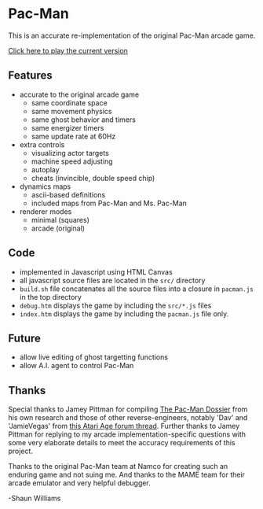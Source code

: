 Pac-Man
=======

This is an accurate re-implementation of the original Pac-Man arcade game.

[Click here to play the current version](http://shaunew.github.com/Pac-Man)


Features
--------

- accurate to the original arcade game
    - same coordinate space
    - same movement physics
    - same ghost behavior and timers
    - same energizer timers
    - same update rate at 60Hz
- extra controls
    - visualizing actor targets
    - machine speed adjusting
    - autoplay
    - cheats (invincible, double speed chip)
- dynamics maps
    - ascii-based definitions
    - included maps from Pac-Man and Ms. Pac-Man
- renderer modes
    - minimal (squares)
    - arcade (original)

Code
----
- implemented in Javascript using HTML Canvas
- all javascript source files are located in the `src/` directory
- `build.sh` file concatenates all the source files into a closure in `pacman.js` in the top directory
- `debug.htm` displays the game by including the `src/*.js` files
- `index.htm` displays the game by including the `pacman.js` file only.

Future
------

- allow live editing of ghost targetting functions
- allow A.I. agent to control Pac-Man

Thanks
------

Special thanks to Jamey Pittman for compiling [The Pac-Man Dossier](http://home.comcast.net/~jpittman2/pacman/pacmandossier.html) from his own research and those of other reverse-engineers, notably 'Dav' and 'JamieVegas' from [this Atari Age forum thread](http://www.atariage.com/forums/topic/68707-pac-man-ghost-ai-question/).  Further thanks to Jamey Pittman for replying to my arcade implementation-specific questions with some very elaborate details to meet the accuracy requirements of this project.

Thanks to the original Pac-Man team at Namco for creating such an enduring game and not suing me.  And thanks to the MAME team for their arcade emulator and very helpful debugger.

-Shaun Williams
